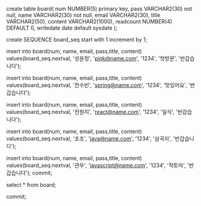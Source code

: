 create table board(
num NUMBER(5) primary key,
pass VARCHAR2(30) not null,
name VARCHAR2(30) not null,
email VARCHAR2(30),
title VARCHAR2(50),
content VARCHAR2(1000),
readcount NUMBER(4) DEFAULT 0,
writedate date default sysdate );

create SEQUENCE board_seq start with 1 increment by 1;

insert into board(num, name, email, pass,title, content) values(board_seq.nextval, '성윤정', 'pink@name.com', '1234', '첫방문', '반갑습니다');

insert into board(num, name, email, pass,title, content) values(board_seq.nextval, '전수빈', 'spring@name.com', '1234', '맛있어요', '반갑습니다');

insert into board(num, name, email, pass,title, content) values(board_seq.nextval, '전원지', 'react@name.com', '1234', '일식', '반갑습니다');

insert into board(num, name, email, pass,title, content) values(board_seq.nextval, '조조', 'java@name.com', '1234', '삼국지', '반갑습니다');

insert into board(num, name, email, pass,title, content) values(board_seq.nextval, '관우', 'javascript@name.com', '1234', '적토마', '반갑습니다'); commit;

select * from board;

commit;